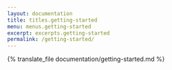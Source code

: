 ```yaml
---
layout: documentation
title: titles.getting-started
menu: menus.getting-started
excerpt: excerpts.getting-started
permalink: /getting-started/
---
```


{% translate_file documentation/getting-started.md %}
